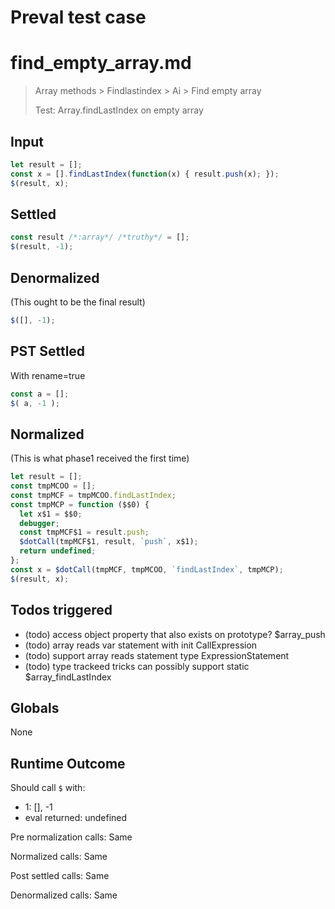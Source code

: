 # Preval test case

# find_empty_array.md

> Array methods > Findlastindex > Ai > Find empty array
>
> Test: Array.findLastIndex on empty array

## Input

`````js filename=intro
let result = [];
const x = [].findLastIndex(function(x) { result.push(x); });
$(result, x);
`````


## Settled


`````js filename=intro
const result /*:array*/ /*truthy*/ = [];
$(result, -1);
`````


## Denormalized
(This ought to be the final result)

`````js filename=intro
$([], -1);
`````


## PST Settled
With rename=true

`````js filename=intro
const a = [];
$( a, -1 );
`````


## Normalized
(This is what phase1 received the first time)

`````js filename=intro
let result = [];
const tmpMCOO = [];
const tmpMCF = tmpMCOO.findLastIndex;
const tmpMCP = function ($$0) {
  let x$1 = $$0;
  debugger;
  const tmpMCF$1 = result.push;
  $dotCall(tmpMCF$1, result, `push`, x$1);
  return undefined;
};
const x = $dotCall(tmpMCF, tmpMCOO, `findLastIndex`, tmpMCP);
$(result, x);
`````


## Todos triggered


- (todo) access object property that also exists on prototype? $array_push
- (todo) array reads var statement with init CallExpression
- (todo) support array reads statement type ExpressionStatement
- (todo) type trackeed tricks can possibly support static $array_findLastIndex


## Globals


None


## Runtime Outcome


Should call `$` with:
 - 1: [], -1
 - eval returned: undefined

Pre normalization calls: Same

Normalized calls: Same

Post settled calls: Same

Denormalized calls: Same
